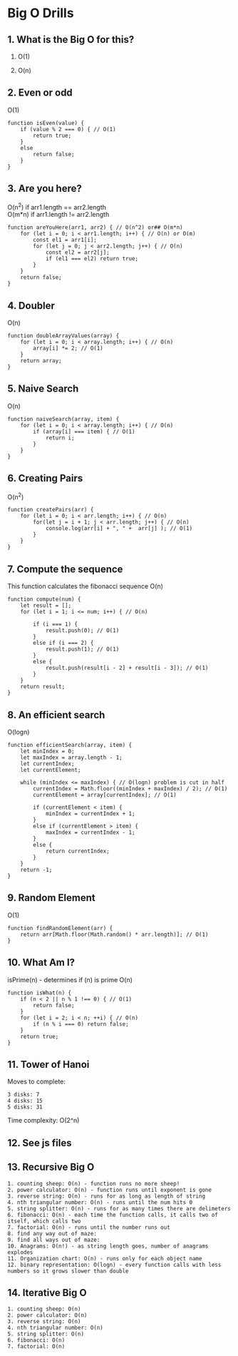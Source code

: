 # Big O Drills

## 1. What is the Big O for this?

1. O(1)

2. O(n)

## 2. Even or odd

O(1)

```
function isEven(value) {
    if (value % 2 === 0) { // O(1)
        return true;
    }
    else
        return false;
    }
}
```

## 3. Are you here?

O(n<sup>2</sup>) if arr1.length == arr2.length  
O(m\*n) if arr1.length != arr2.length

```
function areYouHere(arr1, arr2) { // O(n^2) or## O(m*n)
    for (let i = 0; i < arr1.length; i++) { // O(n) or O(m)
        const el1 = arr1[i];
        for (let j = 0; j < arr2.length; j++) { // O(n)
            const el2 = arr2[j];
            if (el1 === el2) return true;
        }
    }
    return false;
}
```

## 4. Doubler

O(n)

```
function doubleArrayValues(array) {
    for (let i = 0; i < array.length; i++) { // O(n)
        array[i] *= 2; // O(1)
    }
    return array;
}
```

## 5. Naive Search

O(n)

```
function naiveSearch(array, item) {
    for (let i = 0; i < array.length; i++) { // O(n)
        if (array[i] === item) { // O(1)
            return i;
        }
    }
}
```

## 6. Creating Pairs

O(n<sup>2</sup>)

```
function createPairs(arr) {
    for (let i = 0; i < arr.length; i++) { // O(n)
        for(let j = i + 1; j < arr.length; j++) { // O(n)
            console.log(arr[i] + ", " +  arr[j] ); // O(1)
        }
    }
}
```

## 7. Compute the sequence

This function calculates the fibonacci sequence
O(n)

```
function compute(num) {
    let result = [];
    for (let i = 1; i <= num; i++) { // O(n)

        if (i === 1) {
            result.push(0); // O(1)
        }
        else if (i === 2) {
            result.push(1); // O(1)
        }
        else {
            result.push(result[i - 2] + result[i - 3]); // O(1)
        }
    }
    return result;
}
```

## 8. An efficient search

O(logn)

```
function efficientSearch(array, item) {
    let minIndex = 0;
    let maxIndex = array.length - 1;
    let currentIndex;
    let currentElement;

    while (minIndex <= maxIndex) { // O(logn) problem is cut in half
        currentIndex = Math.floor((minIndex + maxIndex) / 2); // O(1)
        currentElement = array[currentIndex]; // O(1)

        if (currentElement < item) {
            minIndex = currentIndex + 1;
        }
        else if (currentElement > item) {
            maxIndex = currentIndex - 1;
        }
        else {
            return currentIndex;
        }
    }
    return -1;
}
```

## 9. Random Element

O(1)

```
function findRandomElement(arr) {
    return arr[Math.floor(Math.random() * arr.length)]; // O(1)
}
```

## 10. What Am I?

isPrime(n) - determines if (n) is prime
O(n)

```
function isWhat(n) {
    if (n < 2 || n % 1 !== 0) { // O(1)
        return false;
    }
    for (let i = 2; i < n; ++i) { // O(n)
        if (n % i === 0) return false;
    }
    return true;
}
```

## 11. Tower of Hanoi

Moves to complete:

    3 disks: 7
    4 disks: 15
    5 disks: 31

Time complexity: O(2^n)

## 12. See js files

## 13. Recursive Big O

```
1. counting sheep: O(n) - function runs no more sheep!
2. power calculator: O(n) - function runs until exponent is gone
3. reverse string: O(n) - runs for as long as length of string
4. nth triangular number: O(n) - runs until the num hits 0
5. string splitter: O(n) - runs for as many times there are delimeters
6. fibonacci: O(n) - each time the function calls, it calls two of itself, which calls two
7. factorial: O(n) - runs until the number runs out
8. find any way out of maze:
9. find all ways out of maze:
10. Anagrams: O(n!) - as string length goes, number of anagrams explodes
11. Organization chart: O(n) - runs only for each object name
12. binary representation: O(logn) - every function calls with less numbers so it grows slower than double
```

## 14. Iterative Big O

```
1. counting sheep: O(n)
2. power calculator: O(n)
3. reverse string: O(n)
4. nth triangular number: O(n)
5. string splitter: O(n)
6. fibonacci: O(n)
7. factorial: O(n)
```
